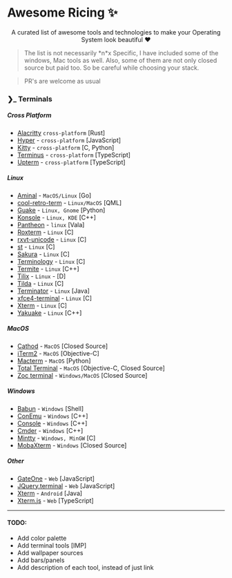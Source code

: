 # Awesome Ricing :sparkles:

<p align="center"> A curated list of awesome tools and technologies to make your Operating System look beautiful ❤️ </p>

> The list is not necessarily \*n\*x Specific, I have included some of the windows, Mac tools as well. Also, some of them are not only closed source but paid too. So be careful while choosing your stack.

> PR's are welcome as usual

### ❯\_ Terminals

##### Cross Platform

- [Alacritty](https://github.com/jwilm/alacritty) `cross-platform` [Rust]
- [Hyper](https://github.com/zeit/hyper) - `cross-platform` [JavaScript]
- [Kitty](https://github.com/kovidgoyal/kitty) - `cross-platform` [C, Python]
- [Terminus](https://github.com/Eugeny/terminus) - `cross-platform` [TypeScript]
- [Upterm](https://github.com/railsware/upterm) - `cross-platform` [TypeScript]

##### Linux

- [Aminal](https://github.com/liamg/aminal) - `MacOS/Linux` [Go]
- [cool-retro-term](https://github.com/Swordfish90/cool-retro-term) - `Linux/MacOS` [QML]
- [Guake](https://github.com/Guake/guake) - `Linux, Gnome` [Python]
- [Konsole](https://konsole.kde.org/) - `Linux, KDE` [C++]
- [Pantheon](https://github.com/elementary/terminal) - `linux` [Vala]
- [Roxterm](http://roxterm.sourceforge.net/) - `Linux` [C]
- [rxvt-unicode](http://software.schmorp.de/pkg/rxvt-unicode.html) - `Linux` [C]
- [st](https://st.suckless.org/) - `Linux` [C]
- [Sakura](https://launchpad.net/sakura) - `Linux` [C]
- [Terminology](https://github.com/billiob/terminology) - `Linux` [C]
- [Termite](https://github.com/thestinger/termite/) - `Linux` [C++]
- [Tilix](https://gnunn1.github.io/tilix-web/) - `Linux` - [D]
- [Tilda](https://github.com/lanoxx/tilda) - `Linux` [C]
- [Terminator](https://gnometerminator.blogspot.com/p/introduction.html) - `Linux` [Java]
- [xfce4-terminal](https://github.com/xfce-mirror/xfce4-terminal) - `Linux` [C]
- [Xterm](http://invisible-island.net/xterm/) - `Linux` [C]
- [Yakuake](https://www.kde.org/applications/system/yakuake/) - `Linux` [C++]

##### MacOS

- [Cathod](http://www.secretgeometry.com/apps/cathode/) - `MacOS` [Closed Source]
- [iTerm2](https://github.com/gnachman/iTerm2) - `MacOS` [Objective-C]
- [Macterm](https://www.macterm.net/) - `MacOS` [Python]
- [Total Terminal](https://totalterminal.binaryage.com/) - `MacOS` [Objective-C, Closed Source]
- [Zoc terminal](https://www.emtec.com/zoc/) - `Windows/MacOS` [Closed Source]

##### Windows

- [Babun](http://babun.github.io/) - `Windows` [Shell]
- [ConEmu](https://github.com/Maximus5/ConEmu) - `Windows` [C++]
- [Console](https://github.com/cbucher/console) - `Windows` [C++]
- [Cmder](https://github.com/cmderdev/cmder) - `Windows` [C++]
- [Mintty](https://mintty.github.io/) - `Windows, MinGW` [C]
- [MobaXterm](https://mobaxterm.mobatek.net/) - `Windows` [Closed Source]

##### Other

- [GateOne](https://github.com/liftoff/GateOne) - `Web` [JavaScript]
- [JQuery.terminal](https://terminal.jcubic.pl/) - `Web` [JavaScript]
- [Xterm](https://github.com/termux/termux-app) - `Android` [Java]
- [Xterm.js](https://xtermjs.org/) - `Web` [TypeScript]

---

#### TODO:

- Add color palette
- Add terminal tools [IMP]
- Add wallpaper sources
- Add bars/panels
- Add description of each tool, instead of just link
